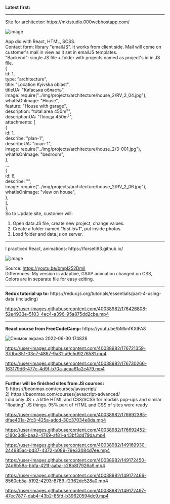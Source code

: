 <b>Latest first:</b>

<hr>
Site for architector: https://mktstudio.000webhostapp.com/

![image](https://user-images.githubusercontent.com/40038982/183278482-c5db966a-3742-42e6-be71-3d7998187ce9.png)


App did with React, HTML, SCSS. <br/>
Contact form: library "emailJS". It works from client side. Mail will come on customer's mail in view as it set in emailJS templates.<br/>
"Backend": single JS file + folder with projects named as project's id in JS file. <br/>
 {<br/>
    id: 1,<br/>
    type: "architecture",<br/>
    title: "Location Kyivska oblast",<br/>
    titleUA: "Київська область",<br/>
    image: require("../img/projects/architecture/house_2/RV_2_04.jpg"),<br/>
    whatIsOnImage: "House",<br/>
    feature: "House with garage",<br/>
    description: "total area 450m²",<br/>
    descriptionUA: "Площа 450m²",<br/>
    attachments: [<br/>
      {<br/>
        id: 1,<br/>
        describe: "plan-1",<br/>
        describeUA: "план-1",<br/>
        image: require("../img/projects/architecture/house_2/3-001.jpg"),<br/>
        whatIsOnImage: "bedroom",<br/>
      },<br/>
...<br/>
      {<br/>
        id: 6,<br/>
        describe: "",<br/>
        image: require("../img/projects/architecture/house_2/RV_2_06.jpg"),<br/>
        whatIsOnImage: "view on house",<br/>
      },<br/>
    ],<br/>
  },<br/>
  So to Update site, customer will:<br/>
  1) Open data.JS file, create new project, change values.<br/>
  2) Create a folder named "*last id+1*", put inside photos.<br/>
  3) Load folder and data.js on server.<br/>
<hr>
I practiced React, animations:
https://forseti93.github.io/ <br>

![image](https://user-images.githubusercontent.com/40038982/182370119-12241e44-50b1-4fca-a243-eb5c1d0e2367.png)

Source: https://youtu.be/bmpI252DmiI <br>
Differences: 
My version is adaptive, 
GSAP animation changed on CSS,
Colors are in separate file for easy editing.

<hr>
<b>Redux tutorial up to:</b> https://redux.js.org/tutorials/essentials/part-4-using-data (including)<br>

https://user-images.githubusercontent.com/40038982/176426808-52e4933e-5103-4ec4-a396-95a875dd2cbe.mp4

<hr>
<b>React course from FreeCodeCamp:</b> https://youtu.be/bMknfKXIFA8 <br>

![Снимок экрана 2022-06-30 174826](https://user-images.githubusercontent.com/40038982/176708363-5df4ebff-a76e-40bf-8ca9-c4967f213e1b.jpg)


https://user-images.githubusercontent.com/40038982/176721359-37dbc851-03e7-4867-9a31-a9e5d9276581.mp4


https://user-images.githubusercontent.com/40038982/176730266-163179d6-477c-4d9f-b70a-acaa61a2c479.mp4


<hr>
<b>Further will be finished sites from JS courses:</b> <br/>
1) https://beonmax.com/courses/javascript/ <br/>
2) https://beonmax.com/courses/javascript-advanced/ <br/>
I did only JS + a little HTML and CSS/SCSS for modals pop-ups and similar "floating" JS things. 95% part of HTML and CSS of sites were ready


https://user-images.githubusercontent.com/40038982/176692385-dfae401a-2fc3-425a-adcd-30c37034e8da.mp4


https://user-images.githubusercontent.com/40038982/176692452-c180c3d8-baa2-4769-af81-a43bf3dd79da.mp4



https://user-images.githubusercontent.com/40038982/149169930-244985ac-bd37-4372-b089-79e33084d7ee.mp4


https://user-images.githubusercontent.com/40038982/149172450-24d6b58a-bbfa-421f-aaba-c28b8f7926a9.mp4


https://user-images.githubusercontent.com/40038982/149172466-8560cb5a-5192-4293-8789-f2362dc528a0.mp4


https://user-images.githubusercontent.com/40038982/149172497-47ec7877-dab4-43b2-85fd-b39620594dc9.mp4

